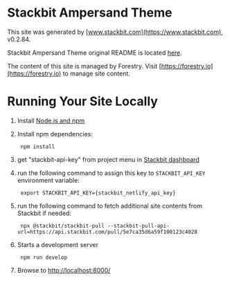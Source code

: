 # Stackbit Ampersand Theme

This site was generated by [www.stackbit.com](https://www.stackbit.com), v0.2.84.

Stackbit Ampersand Theme original README is located [here](./README.theme.md).

The content of this site is managed by Forestry. Visit [https://forestry.io](https://forestry.io) to manage site content.

# Running Your Site Locally

1. Install [Node.js and npm](https://nodejs.org/en/)

1. Install npm dependencies:

        npm install

1. get "stackbit-api-key" from project menu in [Stackbit dashboard](https://app.stackbit.com/dashboard)

1. run the following command to assign this key to `STACKBIT_API_KEY` environment variable:

        export STACKBIT_API_KEY={stackbit_netlify_api_key}

1. run the following command to fetch additional site contents from Stackbit if needed:

        npx @stackbit/stackbit-pull --stackbit-pull-api-url=https://api.stackbit.com/pull/5e7ca35d6a59f100123c4028

1. Starts a development server

        npm run develop

1. Browse to [http://localhost:8000/](http://localhost:8000/)
